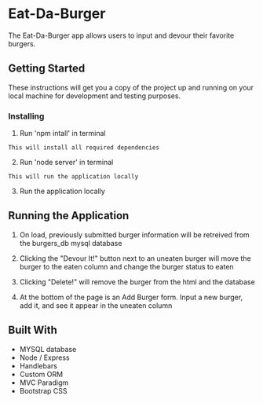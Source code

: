 # Eat-Da-Burger

The Eat-Da-Burger app allows users to input and devour their favorite burgers.

## Getting Started

These instructions will get you a copy of the project up and running on your local machine for development and testing purposes. 


### Installing

1. Run 'npm intall' in terminal

```
This will install all required dependencies

```
2. Run 'node server' in terminal

```
This will run the application locally

```
3. Run the application locally

## Running the Application

1. On load, previously submitted burger information will be retreived from the burgers_db mysql database

2. Clicking the "Devour It!" button next to an uneaten burger will move the burger to the eaten column and change the burger status to eaten

3. Clicking "Delete!" will remove the burger from the html and the database

4. At the bottom of the page is an Add Burger form. Input a new burger, add it, and see it appear in the uneaten column 

## Built With

* MYSQL database
* Node / Express
* Handlebars
* Custom ORM
* MVC Paradigm 
* Bootstrap CSS

